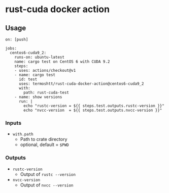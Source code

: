 # rust-cuda docker action

Usage
------

```
on: [push]

jobs:
  centos6-cuda9_2:
    runs-on: ubuntu-latest
    name: cargo test on CentOS 6 with CUDA 9.2
    steps:
    - uses: actions/checkout@v1
    - name: cargo test
      id: test
      uses: termoshtt/rust-cuda-docker-action@centos6-cuda9_2
      with:
        path: rust-cuda-test
    - name: show versions
      run: |
        echo "rustc-version = ${{ steps.test.outputs.rustc-version }}"
        echo "nvcc-version  = ${{ steps.test.outputs.nvcc-version }}"
```

### Inputs

- `with.path`
  - Path to crate directory
  - optional, default = `$PWD`

### Outputs
- `rustc-version`
  - Output of `rustc --version`
- `nvcc-version`
  - Output of `nvcc --version`
